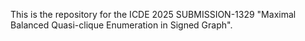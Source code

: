 This is the repository for the ICDE 2025 SUBMISSION-1329 "Maximal Balanced Quasi-clique Enumeration in Signed Graph".

